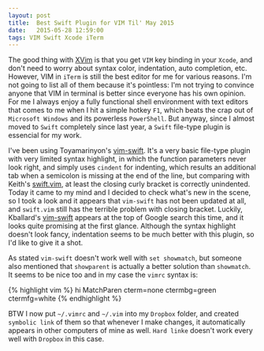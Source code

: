 ```yaml
---
layout: post
title:  Best Swift Plugin for VIM Til' May 2015
date:   2015-05-28 12:59:00
tags: VIM Swift Xcode iTerm
---
```


The good thing with [XVim](https://github.com/XVimProject/XVim) is that you get `VIM` key binding in your `Xcode`, and don't need to worry about syntax color, indentation, auto completion, etc. However, VIM in `iTerm` is still the best editor for me for various reasons. I'm not going to list all of them because it's pointless: I'm not trying to convince anyone that VIM in terminal is better since everyone has his own opinion. For me I always enjoy a fully functional shell environment with text editors that comes to me when I hit a simple hotkey `F1`, which beats the crap out of `Microsoft Windows` and its powerless `PowerShell`. But anyway, since I almost moved to `Swift` completely since last year, a `Swift` file-type plugin is essencial for my work.

I've been using Toyamarinyon's [vim-swift](https://github.com/toyamarinyon/vim-swift). It's a very basic file-type plugin with very limited syntax highlight, in which the function parameters never look right, and simply uses `cindent` for indenting, which results an additional tab when a semicolon is missing at the end of the line, but comparing with Keith's [swift.vim](https://github.com/keith/swift.vim), at least the closing curly bracket is correctly unindented. Today it came to my mind and I decided to check what's new in the scene, so I took a look and it appears that `vim-swift` has not been updated at all, and `swift.vim` still has the terrible problem with closing bracket. Luckily, Kballard's [vim-swift](https://github.com/kballard/vim-swift) appears at the top of Google search this time, and it looks quite promising at the first glance. Although the syntax highlight doesn't look fancy, indentation seems to be much better with this plugin, so I'd like to give it a shot.

As stated `vim-swift` doesn't work well with `set showmatch`, but someone also mentioned that `showparent` is actually a better solution than `showmatch`. It seems to be nice too and in my case the `vimrc` syntax is:

{% highlight vim %}
hi MatchParen cterm=none ctermbg=green ctermfg=white
{% endhighlight %}

BTW I now put `~/.vimrc` and `~/.vim` into my `Dropbox` folder, and created `symbolic link` of them so that whenever I make changes, it automatically appears in other computers of mine as well. `Hard linke` doesn't work every well with `Dropbox` in this case.
